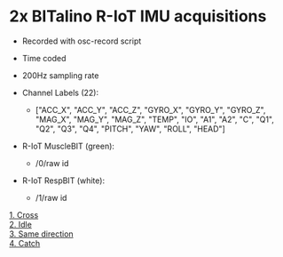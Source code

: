 # 2x BITalino R-IoT IMU acquisitions
- Recorded with osc-record script  
- Time coded
- 200Hz sampling rate

- Channel Labels (22):
  - ["ACC_X", "ACC_Y", "ACC_Z", "GYRO_X", "GYRO_Y", "GYRO_Z", "MAG_X", "MAG_Y", "MAG_Z", "TEMP", "IO", "A1", "A2", "C", "Q1", "Q2", "Q3", "Q4", "PITCH", "YAW", "ROLL", "HEAD"]
- R-IoT MuscleBIT (green):
  - /0/raw id  

- R-IoT RespBIT (white):
  - /1/raw id  


[1. Cross](/acquisitions/cross.csv)  
[2. Idle](/acquisitions/idle.csv)  
[3. Same direction](/acquisitions/same_direction.csv)  
[4. Catch](/acquisitions/catch.csv)  
